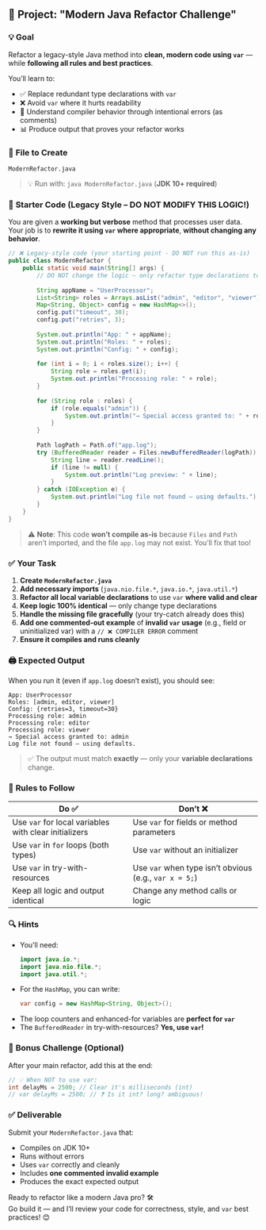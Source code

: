 ## 🎯 **Project: "Modern Java Refactor Challenge"**

### 💡 **Goal**
Refactor a legacy-style Java method into **clean, modern code using `var`** — while **following all rules and best practices**.

You’ll learn to:
- ✅ Replace redundant type declarations with `var`
- ❌ Avoid `var` where it hurts readability
- 🧪 Understand compiler behavior through intentional errors (as comments)
- 📊 Produce output that proves your refactor works



### 📁 **File to Create**
`ModernRefactor.java`

> 💡 Run with: `java ModernRefactor.java` (**JDK 10+ required**)



### 🧱 **Starter Code (Legacy Style – DO NOT MODIFY THIS LOGIC!)**

You are given a **working but verbose** method that processes user data. Your job is to **rewrite it using `var` where appropriate**, **without changing any behavior**.

```java
// ❌ Legacy-style code (your starting point - DO NOT run this as-is)
public class ModernRefactor {
    public static void main(String[] args) {
        // DO NOT change the logic — only refactor type declarations to use `var` where valid and clear
        
        String appName = "UserProcessor";
        List<String> roles = Arrays.asList("admin", "editor", "viewer");
        Map<String, Object> config = new HashMap<>();
        config.put("timeout", 30);
        config.put("retries", 3);
        
        System.out.println("App: " + appName);
        System.out.println("Roles: " + roles);
        System.out.println("Config: " + config);
        
        for (int i = 0; i < roles.size(); i++) {
            String role = roles.get(i);
            System.out.println("Processing role: " + role);
        }
        
        for (String role : roles) {
            if (role.equals("admin")) {
                System.out.println("→ Special access granted to: " + role);
            }
        }
        
        Path logPath = Path.of("app.log");
        try (BufferedReader reader = Files.newBufferedReader(logPath)) {
            String line = reader.readLine();
            if (line != null) {
                System.out.println("Log preview: " + line);
            }
        } catch (IOException e) {
            System.out.println("Log file not found — using defaults.");
        }
    }
}
```

> ⚠️ **Note**: This code **won’t compile as-is** because `Files` and `Path` aren’t imported, and the file `app.log` may not exist. You’ll fix that too!



### ✅ **Your Task**

1. **Create `ModernRefactor.java`**
2. **Add necessary imports** (`java.nio.file.*`, `java.io.*`, `java.util.*`)
3. **Refactor all local variable declarations** to use `var` **where valid and clear**
4. **Keep logic 100% identical** — only change type declarations
5. **Handle the missing file gracefully** (your try-catch already does this)
6. **Add one commented-out example** of **invalid `var` usage** (e.g., field or uninitialized var) with a `// ❌ COMPILER ERROR` comment
7. **Ensure it compiles and runs cleanly**



### 🖨️ **Expected Output**
When you run it (even if `app.log` doesn’t exist), you should see:

```
App: UserProcessor
Roles: [admin, editor, viewer]
Config: {retries=3, timeout=30}
Processing role: admin
Processing role: editor
Processing role: viewer
→ Special access granted to: admin
Log file not found — using defaults.
```

> ✅ The output must match **exactly** — only your **variable declarations** change.



### 📝 **Rules to Follow**
| Do ✅ | Don’t ❌ |
|------|--------|
| Use `var` for local variables with clear initializers | Use `var` for fields or method parameters |
| Use `var` in `for` loops (both types) | Use `var` without an initializer |
| Use `var` in try-with-resources | Use `var` when type isn’t obvious (e.g., `var x = 5;`) |
| Keep all logic and output identical | Change any method calls or logic |



### 🔍 **Hints**
- You’ll need:
  ```java
  import java.io.*;
  import java.nio.file.*;
  import java.util.*;
  ```
- For the `HashMap`, you can write:
  ```java
  var config = new HashMap<String, Object>();
  ```
- The loop counters and enhanced-for variables are **perfect for `var`**
- The `BufferedReader` in try-with-resources? **Yes, use `var`!**


### 🧪 **Bonus Challenge (Optional)**
After your main refactor, add this at the end:

```java
// 💡 When NOT to use var:
int delayMs = 2500; // Clear it's milliseconds (int)
// var delayMs = 2500; // ❓ Is it int? long? ambiguous!
```



### ✅ **Deliverable**
Submit your `ModernRefactor.java` that:
- Compiles on JDK 10+
- Runs without errors
- Uses `var` correctly and cleanly
- Includes **one commented invalid example**
- Produces the exact expected output



Ready to refactor like a modern Java pro? 🛠️  
Go build it — and I’ll review your code for correctness, style, and `var` best practices! 😊